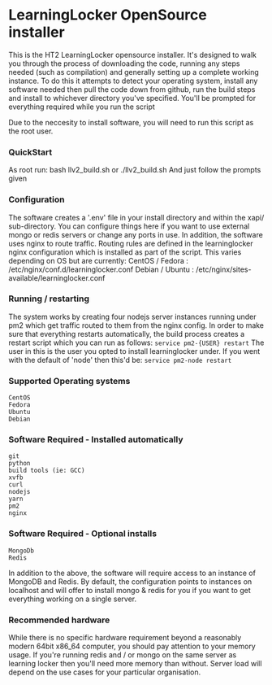 # LearningLocker OpenSource installer

This is the HT2 LearningLocker opensource installer. It's designed to walk you through the process of 
downloading the code, running any steps needed (such as compilation) and generally setting up a complete 
working instance. To do this it attempts to detect your operating system, install any software needed
then pull the code down from github, run the build steps and install to whichever directory you've 
specified. You'll be prompted for everything required while you run the script 

Due to the neccesity to install software, you will need to run this script as the root user.


### QuickStart
As root run:
	bash llv2_build.sh
	or
	./llv2_build.sh
And just follow the prompts given


### Configuration
The software creates a '.env' file in your install directory and within the xapi/ sub-directory. You can
configure things here if you want to use external mongo or redis servers or change any ports in use.
In addition, the software uses nginx to route traffic. Routing rules are defined in the learninglocker 
nginx configuration which is installed as part of the script. This varies depending on OS but are 
currently:
	CentOS / Fedora : /etc/nginx/conf.d/learninglocker.conf
	Debian / Ubuntu : /etc/nginx/sites-available/learninglocker.conf


### Running / restarting
The system works by creating four nodejs server instances running under pm2 which get traffic routed 
to them from the nginx config. In order to make sure that everything restarts automatically, the build 
process creates a restart script which you can run as follows:
	`service pm2-{USER} restart`
The user in this is the user you opted to install learninglocker under. If you went with the default of
'node' then this'd be:
	`service pm2-node restart`


### Supported Operating systems
	CentOS
	Fedora
	Ubuntu
	Debian

### Software Required - Installed automatically
	git
	python
	build tools (ie: GCC)
	xvfb
	curl
	nodejs
	yarn
	pm2
	nginx

### Software Required - Optional installs
	MongoDb
	Redis

In addition to the above, the software will require access to an instance of MongoDB and Redis. By default, 
the configuration points to instances on localhost and will offer to install mongo & redis for you if you
want to get everything working on a single server.


### Recommended hardware
While there is no specific hardware requirement beyond a reasonably modern 64bit x86_64 computer, you should
pay attention to your memory usage. If you're running redis and / or mongo on the same server as learning 
locker then you'll need more memory than without. Server load will depend on the use cases for your particular
organisation.
